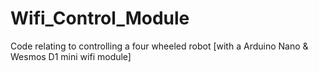 # Wifi_Control_Module
Code relating to controlling a four wheeled robot [with a Arduino Nano &amp; Wesmos D1 mini wifi module]
